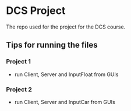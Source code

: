 # DCS Project
The repo used for the project for the DCS course.

## Tips for running the files
### Project 1
- run Client, Server and InputFloat from GUIs

### Project 2
- run Client, Server and InputCar from GUIs
